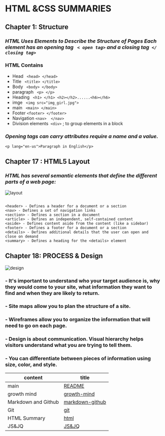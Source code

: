 # HTML &CSS SUMMARIES

## **Chapter 1: Structure**
 ### ***HTML Uses Elements to Describe the Structure of Pages Each element has an opening tag ``` < open tag>``` and a closing tag``` </ closing tag>```***

### **HTML Contains** 
- Head  ``` <head> </head>```
- Title  ``` <title> </title>```
- Body  ``` <body> </body>```
- paragraph ``` <p> </p>```
-  Heading ``` <h1> </h1> <h2></h2>......<h6></h6>```
- imge         ``` <img src="img_girl.jpg">```
- main         ``` <main> </main>```
- Footer   ```<footer> </footer> ```
- Navigation ```<nav>  </nav>```
- Division elements``` <div>``` ; to group elements in a block  

### *Opening tags can carry attributes require a name and a value.*
```<p lang="en-us">Paragraph in English</p>```

## **Chapter 17 : HTML5 Layout**
### *HTML has several semantic elements that define the different parts of a web page:*
![layout](https://www.w3schools.com/html/img_sem_elements.gif)
~~~
    
<header> - Defines a header for a document or a section
<nav> - Defines a set of navigation links
<section> - Defines a section in a document
<article> - Defines an independent, self-contained content
<aside> - Defines content aside from the content (like a sidebar)
<footer> - Defines a footer for a document or a section
<details> - Defines additional details that the user can open and close on demand
<summary> - Defines a heading for the <details> element
~~~

## **Chapter 18: PROCESS & Design**
![design](https://i0.wp.com/intenseminimalism.com/wp-content/uploads/2010/10/37signals-process.png?resize=480%2C230)

### - It's important to understand who your target audience is, why they would come to your site, what information they want to find and when they are likely to return.
### - Site maps allow you to plan the structure of a site.
### - Wireframes allow you to organize the information that will need to go on each page.
### - Design is about communication. Visual hierarchy helps visitors understand what you are trying to tell them.
### - You can differentiate between pieces of information using size, color, and style.

content  | title
------------ | -------------
main       | [README](https://amna-alhammad.github.io/reading-notes/)
growth mind   | [growth-mind](https://amna-alhammad.github.io/reading-notes/growth-mind)
Markdown and Github       |[markdown-github](https://amna-alhammad.github.io/reading-notes/markdown-github)
Git          |[git](https://amna-alhammad.github.io/reading-notes/git)
HTML Summary     |[html](https://amna-alhammad.github.io/reading-notes/html)
 JS&JQ    | [JS&JQ](https://amna-alhammad.github.io/reading-notes/JSJQ)